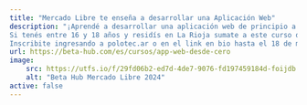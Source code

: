 ```yaml
---
title: "Mercado Libre te enseña a desarrollar una Aplicación Web"
description: "¡Aprendé a desarrollar una aplicación web de principio a fin!
Si tenés entre 16 y 18 años y residís en La Rioja sumate a este curso donde aprenderás sobre programación, base de datos y diseño de experiencia centrado en el usuario 🚀 #BetaHub
Inscribite ingresando a polotec.ar o en el link en bio hasta el 18 de mayo. ¡Cupos limitados!"
url: https://beta-hub.com/es/cursos/app-web-desde-cero
image:
    src: https://utfs.io/f/29fd06b2-ed7d-4de7-9076-fd197459184d-foijdb.gif
    alt: "Beta Hub Mercado Libre 2024"
active: false
---
```

